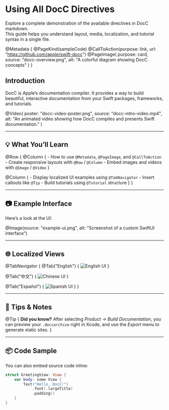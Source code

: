 # Using All DocC Directives

Explore a complete demonstration of the available directives in DocC markdown.  
This guide helps you understand layout, media, localization, and tutorial syntax in a single file.

@Metadata {
  @PageKind(sampleCode)
  @CallToAction(purpose: link, url: "https://github.com/apple/swift-docc")
  @PageImage(
    purpose: card,
    source: "docc-overview.png",
    alt: "A colorful diagram showing DocC concepts"
  )
}

## Introduction

DocC is Apple’s documentation compiler. It provides a way to build beautiful, interactive documentation from your Swift packages, frameworks, and tutorials.

@Video(
  poster: "docc-video-poster.png",
  source: "docc-intro-video.mp4",
  alt: "An animated video showing how DocC compiles and presents Swift documentation."
)

---

## 💡 What You’ll Learn

@Row {
  @Column {
    - How to use `@Metadata`, `@PageImage`, and `@CallToAction`
    - Create responsive layouts with `@Row` / `@Column`
    - Embed images and videos with `@Image` / `@Video`
  }

  @Column {
    - Display localized UI examples using `@TabNavigator`
    - Insert callouts like `@Tip`
    - Build tutorials using `@Tutorial` structure
  }
}

---

## 📷 Example Interface

Here’s a look at the UI:

@Image(source: "example-ui.png", alt: "Screenshot of a custom SwiftUI interface")

---

## 🌐 Localized Views

@TabNavigator {
  @Tab("English") {
    ![English UI](localized-en.png)
  }

  @Tab("中文") {
    ![Chinese UI](localized-zh.png)
  }

  @Tab("Español") {
    ![Spanish UI](localized-es.png)
  }
}

---

## 🔁 Tips & Notes

@Tip {
**Did you know?**
After selecting _Product → Build Documentation_, you can preview your `.doccarchive` right in Xcode, and use the _Export_ menu to generate static sites.
}

---

## 📦 Code Sample

You can also embed source code inline:

```swift
struct GreetingView: View {
    var body: some View {
        Text("Hello, DocC!")
            .font(.largeTitle)
            .padding()
    }
}
